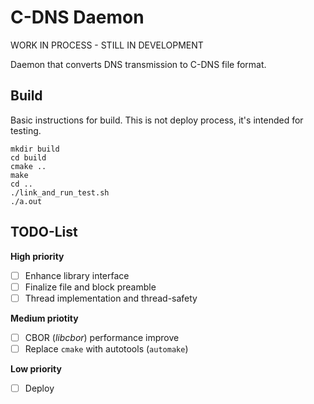 # C-DNS Daemon

WORK IN PROCESS - STILL IN DEVELOPMENT

Daemon that converts DNS transmission to C-DNS file format.

## Build

Basic instructions for build. This is not deploy process, it's intended for testing.

    mkdir build
    cd build
    cmake ..
    make
    cd ..
    ./link_and_run_test.sh
    ./a.out

## TODO-List

**High priority**

* [ ] Enhance library interface
* [ ] Finalize file and block preamble
* [ ] Thread implementation and thread-safety

**Medium priotity**

* [ ] CBOR (*libcbor*) performance improve
* [ ] Replace `cmake` with autotools (`automake`)

**Low priority**

* [ ] Deploy
